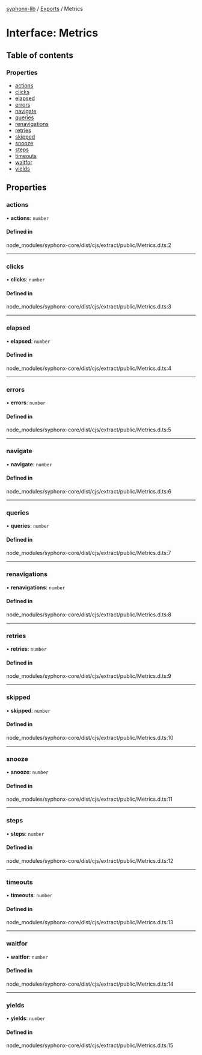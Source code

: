 [syphonx-lib](../README.md) / [Exports](../modules.md) / Metrics

# Interface: Metrics

## Table of contents

### Properties

- [actions](Metrics.md#actions)
- [clicks](Metrics.md#clicks)
- [elapsed](Metrics.md#elapsed)
- [errors](Metrics.md#errors)
- [navigate](Metrics.md#navigate)
- [queries](Metrics.md#queries)
- [renavigations](Metrics.md#renavigations)
- [retries](Metrics.md#retries)
- [skipped](Metrics.md#skipped)
- [snooze](Metrics.md#snooze)
- [steps](Metrics.md#steps)
- [timeouts](Metrics.md#timeouts)
- [waitfor](Metrics.md#waitfor)
- [yields](Metrics.md#yields)

## Properties

### actions

• **actions**: `number`

#### Defined in

node_modules/syphonx-core/dist/cjs/extract/public/Metrics.d.ts:2

___

### clicks

• **clicks**: `number`

#### Defined in

node_modules/syphonx-core/dist/cjs/extract/public/Metrics.d.ts:3

___

### elapsed

• **elapsed**: `number`

#### Defined in

node_modules/syphonx-core/dist/cjs/extract/public/Metrics.d.ts:4

___

### errors

• **errors**: `number`

#### Defined in

node_modules/syphonx-core/dist/cjs/extract/public/Metrics.d.ts:5

___

### navigate

• **navigate**: `number`

#### Defined in

node_modules/syphonx-core/dist/cjs/extract/public/Metrics.d.ts:6

___

### queries

• **queries**: `number`

#### Defined in

node_modules/syphonx-core/dist/cjs/extract/public/Metrics.d.ts:7

___

### renavigations

• **renavigations**: `number`

#### Defined in

node_modules/syphonx-core/dist/cjs/extract/public/Metrics.d.ts:8

___

### retries

• **retries**: `number`

#### Defined in

node_modules/syphonx-core/dist/cjs/extract/public/Metrics.d.ts:9

___

### skipped

• **skipped**: `number`

#### Defined in

node_modules/syphonx-core/dist/cjs/extract/public/Metrics.d.ts:10

___

### snooze

• **snooze**: `number`

#### Defined in

node_modules/syphonx-core/dist/cjs/extract/public/Metrics.d.ts:11

___

### steps

• **steps**: `number`

#### Defined in

node_modules/syphonx-core/dist/cjs/extract/public/Metrics.d.ts:12

___

### timeouts

• **timeouts**: `number`

#### Defined in

node_modules/syphonx-core/dist/cjs/extract/public/Metrics.d.ts:13

___

### waitfor

• **waitfor**: `number`

#### Defined in

node_modules/syphonx-core/dist/cjs/extract/public/Metrics.d.ts:14

___

### yields

• **yields**: `number`

#### Defined in

node_modules/syphonx-core/dist/cjs/extract/public/Metrics.d.ts:15
